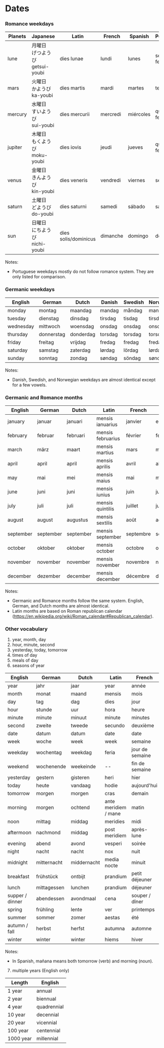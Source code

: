 # Dates

### Romance weekdays

| Planets   | Japanese                              | Latin             | French    | Spanish   | Portuguese    | Italian   | Romanian  |
| --        | --                                    | --                | --        | --        | --            | --        | --        |
| lune      | 月曜日<br>げつようび<br>getsui-youbi  | dies lunae        | lundi     | lunes     | segunda-feira | lunedi    | luni      |
| mars      | 火曜日<br>かようび  <br>ka-youbi      | dies martis       | mardi     | martes    | terça-feira   | martedi   | marţi     |
| mercury   | 水曜日<br>すいようび<br>sui-youbi     | dies mercurii     | mercredi  | miércoles | quarta-feira  | mercoledi | miercuri  |
| jupiter   | 木曜日<br>もくようび<br>moku-youbi    | dies iovis        | jeudi     | jueves    | quinta-feira  | giovedi   | joi       |
| venus     | 金曜日<br>きんようび<br>kin-youbi     | dies veneris      | vendredi  | viernes   | sexta-feira   | venerdi   | vineri    |
| saturn    | 土曜日<br>どようび  <br>do-youbi      | dies saturni      | samedi    | sábado    | sábado        | sabato    | sâmbătă   |
| sun       | 日曜日<br>にちようび<br>nichi-youbi| dies solis/dominicus | dimanche  | domingo   | domingo       | domenica  | duminică  |

Notes:

* Portuguese weekdays mostly do not follow romance system. They are only listed for comparison.

### Germanic weekdays

| English   | German        | Dutch     | Danish    | Swedish   | Norwegian | Finnish       | Icelandic     |
| --        | --            | --        | --        | --        | --        | --            | --            |
| monday    | montag        | maandag   | mandag    | måndag    | mandag    | maanantai     | mánudagur     |
| tuesday   | dienstag      | dinsdag   | tirsdag   | tisdag    | tirsdag   | tiistai       | Þriðjudagur   |
| wednesday | mittwoch      | woensdag  | onsdag    | onsdag    | onsdag    | keskiviikko   | miðvikudagur  |
| thursday  | donnerstag    | donderdag | torsdag   | torsdag   | torsdag   | torstai       | fimmtudagur   |
| friday    | freitag       | vrijdag   | fredag    | fredag    | fredag    | perjantai     | föstudagur    |
| saturday  | samstag       | zaterdag  | lørdag    | lördag    | lørdag    | lauantai      | laugardagur   |
| sunday    | sonntag       | zondag    | søndag    | söndag    | søndag    | sunnuntai     | sunnudagur    |

Notes:

* Danish, Swedish, and Norwegian weekdays are almost identical except for a few vowels.

### Germanic and Romance months

| English   | German    | Dutch     | Latin             | French    | Spanish   | Portuguese    | Italian   | Romanian      |
| --        | --        | --        | --                | --        | --        | --            | --        | --            |
| january   | januar    | januari   | mensis ianuarius  | janvier   | enero     | janeiro       | gennaio   | ianuarie      |
| february  | februar   | februari  | mensis februarius | février   | febrero   | fevereiro     | febbraio  | februarie     |
| march     | märz      | maart     | mensis martius    | mars      | marzo     | março         | marzo     | martie        |
| april     | april     | april     | mensis aprilis    | avril     | abril     | abril         | aprile    | aprilie       |
| may       | mai       | mei       | mensis maius      | mai       | mayo      | maio          | maggio    | mai           |
| june      | juni      | juni      | mensis iunius     | juin      | junio     | junho         | giugno    | iunie         |
| july      | juli      | juli      | mensis quintilis  | juillet   | julio     | julho         | luglio    | iulie         |
| august    | august    | augustus  | mensis sextilis   | août      | agosto    | agosto        | agosto    | august        |
| september | september | september | mensis september  | septembre | septiembre| setembro      | settembre | septembrie    |
| october   | oktober   | oktober   | mensis october    | octobre   | octubre   | outubro       | ottobre   | octombrie     |
| november  | november  | november  | mensis november   | novembre  | noviembre | novembro      | novembre  | noiembrie     |
| december  | dezember  | december  | mensis december   | décembre  | diciembre | dezembro      | dicembre  | decembrie     |

Notes:

* Germanic and Romance months follow the same system. English, German, and Dutch months are almost identical.
* Latin months are based on Roman republican calendar (https://en.wikipedia.org/wiki/Roman_calendar#Republican_calendar).

### Other vocabulary

1. year, month, day
1. hour, minute, second
1. yesterday, today, tomorrow
1. times of day
1. meals of day
1. seasons of year

| English           | German        | Dutch         | Latin                 | French                | Spanish       | Portuguese    | Italian           |
| --                | --            | --            | --                    | --                    | --            | --            | --                |
| year              | jahr          | jaar          | year                  | année                 | año           | ano           | anno              |
| month             | monat         | maand         | mensis                | mois                  | mes           | mês           | mese              |
| day               | tag           | dag           | dies                  | jour                  | día           | dia           | giorno            |
| hour              | stunde        | uur           | hora                  | heure                 | hora          | hora          | ora               |
| minute            | minute        | minuut        | minute                | minutes               | minuto        | minuto        | minuto            |
| second            | zweite        | tweede        | secundo               | deuxième              | segundo       | segundo       | secondo           |
| date              | datum         | datum         | date                  | date                  | fecha         | data          | data              |
| week              | woche         | week          | week                  | semaine               | semana        | semana        | settimana         |
| weekday           | wochentag     | weekdag       | feria                 | jour de semaine       | día laborable | dia da semana | giorno feriale    |
| weekend           | wochenende    | weekeinde     | --                    | fin de semaine        | fin de semana | fim de semana | fine settimana    |
| yesterday         | gestern       | gisteren      | heri                  | hier                  | ayer          | ontem         | ieri              |
| today             | heute         | vandaag       | hodie                 | aujourd'hui           | hoy           | hoje          | oggi              |
| tomorrow          | morgen        | morgen        | cras                  | demain                | mañana        | amanhã        | domani            |
| morning           | morgen        | ochtend       | ante meridiem / mane  | matin                 | mañana        | manhã         | mattina           |
| noon              | mittag        | middag        | meridies              | midi                  | mediodía      | meio-dia      | mezzogiorno       |
| aftermoon         | nachmond      | middag        | post meridiem         | après-lune            | tarde         | tarde         | pomeriggio        |
| evening           | abend         | avond         | vesperi               | soirée                | tarde         | noite         | sera              |
| night             | nacht         | nacht         | nox                   | nuit                  | noche         | noite         | notte             |
| midnight          | mitternacht   | middernacht   | media nocte           | minuit                | medianoche    | meia-noite    | mezzanotte        |
| breakfast         | frühstück     | ontbijt       | prandium              | petit déjeuner        | desayuno      | pequeno-almoço| colazione         |
| lunch             | mittagessen   | lunchen       | prandium              | déjeuner              | almuerzo      | almoço        | pranzo            |
| supper / dinner   | abendessen    | avondmaal     | cena                  | souper / dîner        | cena          | ceia          | cena              |
| spring            | frühling      | lente         | ver                   | printemps             | primavera     | primavera     | primavera         |
| summer            | sommer        | zomer         | aestas                | été                   | verano        | verão         | estate            |
| autumn / fall     | herbst        | herfst        | autumna               | automne               | otoño         | outono        | autunno           |
| winter            | winter        | winter        | hiems                 | hiver                 | invierno      | inverno       | inverno           |

Notes:

* In Spanish, mañana means both tomorrow (verb) and morning (noun).

7. multiple years (English only)

| Length    | English       |
| --        | --            |
| 1 year    | annual        |
| 2 year    | biennual      |
| 4 year    | quadrennial   |
| 10 year   | decennial     |
| 20 year   | vicennial     |
| 100 year  | centennial    |
| 1000 year | millennial    |

